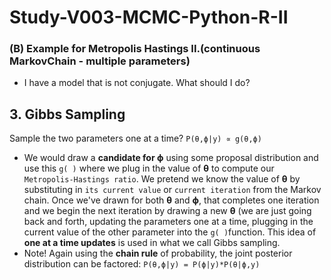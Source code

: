 # Study-V003-MCMC-Python-R-II

### (B) Example for Metropolis Hastings II.(continuous MarkovChain - multiple parameters)
 - I have a model that is not conjugate. What should I do?
## 3. Gibbs Sampling
Sample the two parameters one at a time? `P(θ,ϕ|y) ∝ g(θ,ϕ)`
 - We would draw a **candidate for ϕ** using some proposal distribution and use this `g( )` where we plug in the value of **θ** to compute our `Metropolis-Hastings ratio`. We pretend we know the value of **θ** by substituting in `its current value` or `current iteration` from the Markov chain. Once we've drawn for both **θ** and **ϕ**, that completes one iteration and we begin the next iteration by drawing a new **θ** (we are just going back and forth, updating the parameters one at a time, plugging in the current value of the other parameter into the `g( )`function. This idea of **one at a time updates** is used in what we call Gibbs sampling. 
 - Note! Again using the **chain rule** of probability, the joint posterior distribution can be factored: `P(θ,ϕ|y) = P(ϕ|y)*P(θ|ϕ,y)`












































